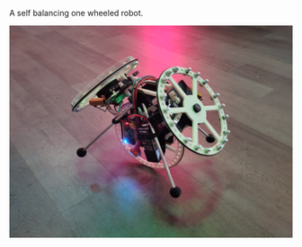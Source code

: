 A self balancing one wheeled robot.

![Picture](https://raw.githubusercontent.com/Draradech/unicycle-v4/master/unicycle_hardware/unicycle_v4.jpg)
